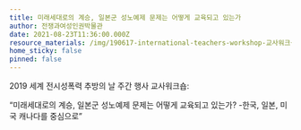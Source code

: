 ```yaml
---
title: 미래세대로의 계승, 일본군 성노예제 문제는 어떻게 교육되고 있는가
author: 전쟁과여성인권박물관
date: 2021-08-23T11:36:00.000Z
resource_materials: /img/190617-international-teachers-workshop-교사워크샵-자료집-최종.pdf
home_sticky: false
pinned: false
---
```

2019 세계 전시성폭력 추방의 날 주간 행사 교사워크숍:

“미래세대로의 계승, 일본군 성노예제 문제는 어떻게 교육되고 있는가? -한국, 일본, 미국 캐나다를 중심으로”